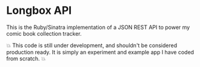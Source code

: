 # Longbox API

This is the Ruby/Sinatra implementation of a JSON REST API to power my comic book collection tracker. 

:boom: This code is still under development, and shouldn't be considered production ready. It is simply an experiment and example app I have coded from scratch. :boom:
